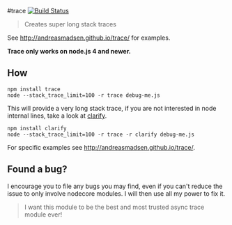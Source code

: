 #trace [![Build Status](https://secure.travis-ci.org/AndreasMadsen/trace.png)](http://travis-ci.org/AndreasMadsen/trace)

> Creates super long stack traces

See http://andreasmadsen.github.io/trace/ for examples.

**Trace only works on node.js 4 and newer.**

## How

```sheel
npm install trace
node --stack_trace_limit=100 -r trace debug-me.js
```

This will provide a very long stack trace, if you are not interested in
node internal lines, take a look at [clarify](https://github.com/AndreasMadsen/clarify).

```sheel
npm install clarify
node --stack_trace_limit=100 -r trace -r clarify debug-me.js
```

For specific examples see http://andreasmadsen.github.io/trace/.

## Found a bug?

I encourage you to file any bugs you may find, even if you can't reduce the
issue to only involve nodecore modules. I will then use all my power to fix it.

> I want this module to be the best and most trusted async trace module ever!
